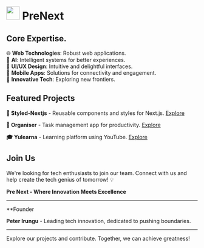 # <img src="https://github.com/prenext/.github/assets/117439552/30a8e434-65a9-4477-af91-c674b9e4cc61" hieght="35px" width="35px"/> PreNext 

## Core Expertise.

🌐  **Web Technologies**: Robust web applications. <br/>
🤖  **AI**: Intelligent systems for better experiences. <br/>
🎨  **UI/UX Design**: Intuitive and delightful interfaces. <br/>
📱  **Mobile Apps**: Solutions for connectivity and engagement. <br/>
🚀  **Innovative Tech**: Exploring new frontiers. <br/>

## Featured Projects

**🌟 Styled-Nextjs** - Reusable components and styles for Next.js. [Explore](https://github.com/prenext/styled-nextjs)

**📅 Organiser** - Task management app for productivity. [Explore](https://github.com/prenext/organiser)

**🎓 Yulearna** - Learning platform using YouTube. [Explore](https://github.com/prenext/yulearna)

## Join Us

We're looking for tech enthusiasts to join our team. Connect with us and help create the tech genius of tomorrow! 💡

**Pre Next - Where Innovation Meets Excellence**

---

**Founder

**Peter Irungu** - Leading tech innovation, dedicated to pushing boundaries.

---

Explore our projects and contribute. Together, we can achieve greatness!

